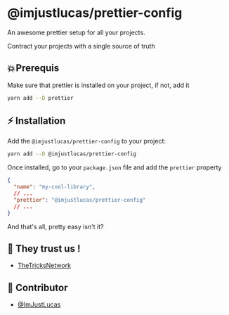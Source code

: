 # @imjustlucas/prettier-config

An awesome prettier setup for all your projects.

Contract your projects with a single source of truth

## 💥 Prerequis

Make sure that prettier is installed on your project, if not, add it

```bash
yarn add --D prettier
```

## ⚡️ Installation

Add the `@imjustlucas/prettier-config` to your project:

```bash
yarn add --D @imjustlucas/prettier-config
```

Once installed, go to your `package.json` file and add the `prettier` property

```json
{
  "name": "my-cool-library",
  // ...
  "prettier": "@imjustlucas/prettier-config"
  // ...
}
```

And that's all, pretty easy isn't it?

## 🍋 They trust us !

- [TheTricksNetwork](https://tricks.social)

## 👥 Contributor

- [@ImJustLucas](https://www.github.com/imjustlucas)
